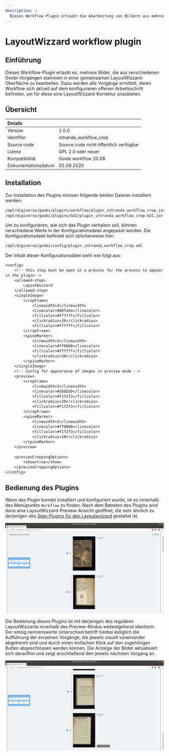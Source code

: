 ```yaml
---
description: >-
  Dieses Workflow Plugin erlaubt die Abarbeitung von Bildern aus mehreren Goobi Vorgängen innerhalb der LayoutWizzard Oberfläche.
---
```


# LayoutWizzard workflow plugin

## Einführung

Dieses Workflow-Plugin erlaubt es, mehrere Bilder, die aus verschiedenen Goobi-Vorgängen stammen in einer gemeinsamen LayoutWizzard-Oberfläche zu bearbeiten. Dazu werden alle Vorgänge ermittelt, deren Workflow sich aktuell auf dem konfigurieren offenen Arbeitsschritt befinden, um für diese eine LayoutWizzard-Korrektur anzubieten.

## Übersicht

| Details |  |
| :--- | :--- |
| Version | 1.0.0 |
| Identifier | intranda\_workflow\_crop |
| Source code | Source code nicht öffentlich verfügbar |
| Lizenz | GPL 2.0 oder neuer |
| Kompatibilität | Goobi workflow 20.08 |
| Dokumentationsdatum | 02.09.2020 |

## Installation

Zur Installation des Plugins müssen folgende beiden Dateien installiert werden:

```bash
/opt/digiverso/goobi/plugins/workflow/plugin_intranda_workflow_crop.jar
/opt/digiverso/goobi/plugins/GUI/plugin_intranda_workflow_crop-GUI.jar
```

Um zu konfigurieren, wie sich das Plugin verhalten soll, können verschiedene Werte in der Konfigurationsdatei angepasst werden. Die Konfigurationsdatei befindet sich üblicherweise hier:

```bash
/opt/digiverso/goobi/config/plugin_intranda_workflow_crop.xml
```

Der Inhalt dieser Konfigurationsdatei sieht wie folgt aus:

```markup
<config>
    <!-- this step must be open in a process for the process to appear in the plugin-->
    <allowed-step>
        LayoutWizzard
    </allowed-step>
    <singleImage>
        <cropFrame>
            <linewidth>2</linewidth>
            <linecolor>#00fa9a</linecolor>
            <fillcolor>#ffffff</fillcolor>
            <clickradius>20</clickradius>
            <fillcolor>#ffffff</fillcolor>
        </cropFrame>
        <spineMarker>
            <linewidth>2</linewidth>
            <linecolor>#ff0000</linecolor>
            <fillcolor>#ffffff</fillcolor>
            <clickradius>20</clickradius>
        </spineMarker>
    </singleImage>
    <!-- Config for appearance of images in preview mode -->
    <preview>
        <cropFrame>
            <linewidth>2</linewidth>
            <linecolor>#368EE0</linecolor>
            <fillcolor>#f1f2f3</fillcolor>
            <clickradius>20</clickradius>
            <fillcolor>#f1f2f3</fillcolor>
        </cropFrame>
        <spineMarker>
            <linewidth>2</linewidth>
            <linecolor>#ff0000</linecolor>
            <fillcolor>#f1f2f3</fillcolor>
            <clickradius>10</clickradius>
        </spineMarker>
    </preview>

    <previewCroppingOptions>
        <show>true</show>
    </previewCroppingOptions>
</config>
```

## Bedienung des Plugins

Wenn das Plugin korrekt installiert und konfiguriert wurde, ist es innerhalb des Menüpunkts `Workflow` zu finden. Nach dem Betreten des Plugins wird dann eine LayoutWizzard-Preview-Ansicht geöffnet, die sehr ähnlich zu derjenigen des [Step-Plugins für den Layoutwizzard](https://docs.goobi.io/goobi-workflow-plugins-de/step/layoutwizzard/01_use/01_preview) gestaltet ist.

![Preview-Ansicht im LayoutWizzard-Workflow-Plugin](../.gitbook/assets/lw_workflow_01.png)

Die Bedienung dieses Plugins ist mit derjenigen des regulären LayoutWizzards innerhalb des Preview-Modus weitestgehend identisch. Der einzig nennenswerte Unterschied betriff hierbei lediglich die Aufführung der einzelnen Vorgänge, die jeweils visuell voneinander abgetrennt sind und durch einen einfachen Klick auf den zugehörigen Butten abgeschlossen werden können. Die Anzeige der Bilder aktualisiert sich daraufhin und zeigt anschließend den jeweils nächsten Vorgang an.

![Abschlie&#xDF;en aller Bilder eines Vorgangs](../.gitbook/assets/lw_workflow_02.png)
